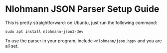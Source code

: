# Nlohmann JSON Parser Setup Guide
This is pretty straightforward: on Ubuntu, just run the following command:
```
sudo apt install nlohmann-json3-dev
```
To use the parser in your program, include `<nlohmann/json.hpp>` and you are all set.
